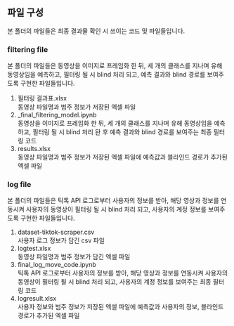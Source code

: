 ## 파일 구성
본 폴더의 파일들은 최종 결과물 확인 시 쓰이는 코드 및 파일들입니다. 

### filtering file
본 폴더의 파일들은 동영상을 이미지로 프레임화 한 뒤, 세 개의 클래스를 지나며 유해 동영상임을 예측하고, 필터링 될 시 blind 처리 되고, 예측 결과와 blind 경로를 보여주도록 구현한 파일들입니다. 
1) 필터링 결과표.xlsx  
동영상 파일명과 범주 정보가 저장된 엑셀 파일
2) _final_filtering_model.ipynb  
동영상을 이미지로 프레임화 한 뒤, 세 개의 클래스를 지나며 유해 동영상임을 예측하고, 필터링 될 시 blind 처리 돤 후 예측 결과와 blind 경로를 보여주는 최종 필터링 코드
3) results.xlsx  
동영상 파일명과 범주 정보가 저장된 엑셀 파일에 예측값과 블라인드 경로가 추가된 엑셀 파일

### log file
본 폴더의 파일들은 틱톡 API 로그로부터 사용자의 정보를 받아, 해당 영상과 정보를 연동시켜 사용자의 동영상이 필터링 될 시 blind 처리 되고, 사용자의 계정 정보를 보여주도록 구현한 파일들입니다. 
1) dataset-tiktok-scraper.csv     
사용자 로그 정보가 담긴 csv 파일   
2) logtest.xlsx  
동영상 파일명과 범주 정보가 담긴 엑셀 파일
3) final_log_move_code.ipynb  
틱톡 API 로그로부터 사용자의 정보를 받아, 해당 영상과 정보를 연동시켜 사용자의 동영상이 필터링 될 시 blind 처리 되고, 사용자의 계정 정보를 보여주는 최종 필터링 코드
4) logresult.xlsx  
사용자 정보와 범주 정보가 저장된 엑셀 파일에 예측값과 사용자의 정보, 블라인드 경로가 추가된 엑셀 파일
